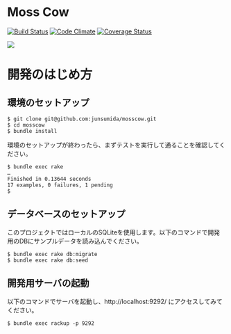 Moss Cow
=====================
[![Build Status](https://travis-ci.org/junsumida/mosscow.png?branch=master)](https://travis-ci.org/junsumida/mosscow)
[![Code Climate](https://codeclimate.com/github/junsumida/mosscow.png)](https://codeclimate.com/github/junsumida/mosscow)
[![Coverage Status](https://coveralls.io/repos/junsumida/mosscow/badge.png)](https://coveralls.io/r/junsumida/mosscow)

![](http://1funny.com/wp-content/uploads/2012/05/moscow.jpg)

# 開発のはじめ方

## 環境のセットアップ
```
$ git clone git@github.com:junsumida/mosscow.git
$ cd mosscow
$ bundle install
```

環境のセットアップが終わったら、まずテストを実行して通ることを確認してください。

```
$ bundle exec rake
…
Finished in 0.13644 seconds
17 examples, 0 failures, 1 pending
$
```

## データベースのセットアップ
このプロジェクトではローカルのSQLiteを使用します。以下のコマンドで開発用のDBにサンプルデータを読み込んでください。

```
$ bundle exec rake db:migrate
$ bundle exec rake db:seed
```

## 開発用サーバの起動
以下のコマンドでサーバを起動し、http://localhost:9292/ にアクセスしてみてください。

```
$ bundle exec rackup -p 9292
```
